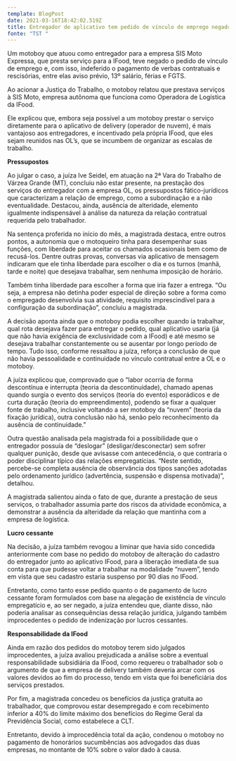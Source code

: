 ```yaml
---
template: BlogPost
date: 2021-03-16T18:42:02.519Z
title: Entregador de aplicativo tem pedido de vínculo de emprego negado em Mato Grosso
fonte: "TST "
---
```

 Um motoboy que atuou como entregador para a empresa SIS Moto Expressa, que presta serviço para a IFood, teve negado o pedido de vínculo de emprego e, com isso, indeferido o pagamento de verbas contratuais e rescisórias, entre elas aviso prévio, 13º salário, férias e FGTS.

Ao acionar a Justiça do Trabalho, o motoboy relatou que prestava serviços à SIS Moto, empresa autônoma que funciona como Operadora de Logística da IFood.

Ele explicou que, embora seja possível a um motoboy prestar o serviço diretamente para o aplicativo de delivery (operador de nuvem), é mais vantajoso aos entregadores, e incentivado pela própria IFood, que eles sejam reunidos nas OL’s, que se incumbem de organizar as escalas de trabalho.

**Pressupostos**

Ao julgar o caso, a juíza Ive Seidel, em atuação na 2ª Vara do Trabalho de Várzea Grande (MT), concluiu não estar presente, na prestação dos serviços do entregador com a empresa OL, os pressupostos fático-jurídicos que caracterizam a relação de emprego, como a subordinação e a não eventualidade. Destacou, ainda, ausência de alteridade, elemento igualmente indispensável à análise da natureza da relação contratual requerida pelo trabalhador.

Na sentença proferida no início do mês, a magistrada destaca, entre outros pontos, a autonomia que o motoqueiro tinha para desempenhar suas funções, com liberdade para aceitar os chamados ocasionais bem como de recusá-los. Dentre outras provas, conversas via aplicativo de mensagem indicaram que ele tinha liberdade para escolher o dia e os turnos (manhã, tarde e noite) que desejava trabalhar, sem nenhuma imposição de horário.

Também tinha liberdade para escolher a forma que iria fazer a entrega. “Ou seja, a empresa não detinha poder especial de direção sobre a forma como o empregado desenvolvia sua atividade, requisito imprescindível para a configuração da subordinação”, concluiu a magistrada.

A decisão aponta ainda que o motoboy podia escolher quando ia trabalhar, qual rota desejava fazer para entregar o pedido, qual aplicativo usaria (já que não havia exigência de exclusividade com a IFood) e até mesmo se desejava trabalhar constantemente ou se ausentar por longo período de tempo. Tudo isso, conforme ressaltou a juíza, reforça a conclusão de que não havia pessoalidade e continuidade no vínculo contratual entre a OL e o motoboy.

A juíza explicou que, comprovado que o “labor ocorria de forma descontínua e interrupta (teoria da descontinuidade), chamado apenas quando surgia o evento dos serviços (teoria do evento) esporádicos e de curta duração (teoria do empreendimento), podendo se fixar a qualquer fonte de trabalho, inclusive voltando a ser motoboy da “nuvem” (teoria da fixação jurídica), outra conclusão não há, senão pelo reconhecimento da ausência de continuidade.”

Outra questão analisada pela magistrada foi a possibilidade que o entregador possuía de “deslogar” (desligar/desconectar) sem sofrer qualquer punição, desde que avisasse com antecedência, o que contraria o poder disciplinar típico das relações empregatícias. “Neste sentido, percebe-se completa ausência de observância dos tipos sanções adotadas pelo ordenamento jurídico (advertência, suspensão e dispensa motivada)”, detalhou.

A magistrada salientou ainda o fato de que, durante a prestação de seus serviços, o trabalhador assumia parte dos riscos da atividade econômica, a demonstrar a ausência da alteridade da relação que mantinha com a empresa de logística.

**Lucro cessante**

Na decisão, a juíza também revogou a liminar que havia sido concedida anteriormente com base no pedido do motoboy de alteração do cadastro do entregador junto ao aplicativo IFood, para a liberação imediata de sua conta para que pudesse voltar a trabalhar na modalidade “nuvem”, tendo em vista que seu cadastro estaria suspenso por 90 dias no IFood.

Entretanto, como tanto esse pedido quanto o de pagamento de lucro cessante foram formulados com base na alegação de existência de vínculo empregatício e, ao ser negado, a juíza entendeu que, diante disso, não poderia analisar as consequências dessa relação jurídica, julgando também improcedentes o pedido de indenização por lucros cessantes.

**Responsabilidade da IFood**

Ainda em razão dos pedidos do motoboy terem sido julgados improcedentes, a juíza avaliou prejudicada a análise sobre a eventual responsabilidade subsidiária da IFood, como requereu o trabalhador sob o argumento de que a empresa de delivery também deveria arcar com os valores devidos ao fim do processo, tendo em vista que foi beneficiária dos serviços prestados.

Por fim, a magistrada concedeu os benefícios da justiça gratuita ao trabalhador, que comprovou estar desempregado e com recebimento inferior a 40% do limite máximo dos benefícios do Regime Geral da Previdência Social, como estabelece a CLT.

Entretanto, devido à improcedência total da ação, condenou o motoboy no pagamento de honorários sucumbências aos advogados das duas empresas, no montante de 10% sobre o valor dado à causa.
